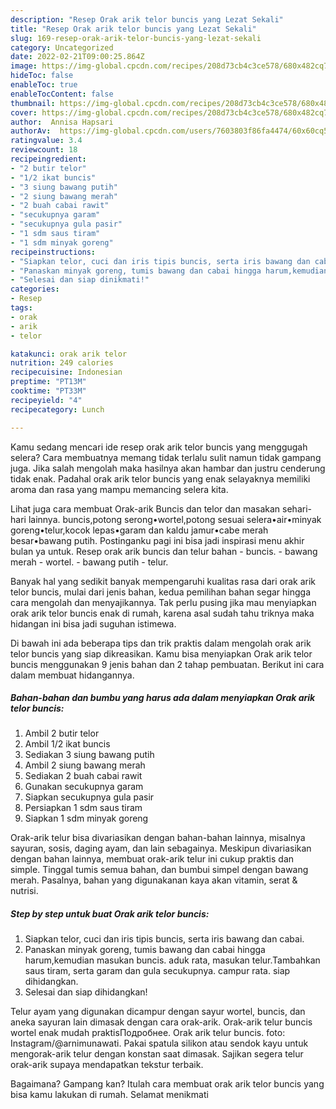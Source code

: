 ```yaml
---
description: "Resep Orak arik telor buncis yang Lezat Sekali"
title: "Resep Orak arik telor buncis yang Lezat Sekali"
slug: 169-resep-orak-arik-telor-buncis-yang-lezat-sekali
category: Uncategorized
date: 2022-02-21T09:00:25.864Z
image: https://img-global.cpcdn.com/recipes/208d73cb4c3ce578/680x482cq70/orak-arik-telor-buncis-foto-resep-utama.jpg
hideToc: false
enableToc: true
enableTocContent: false
thumbnail: https://img-global.cpcdn.com/recipes/208d73cb4c3ce578/680x482cq70/orak-arik-telor-buncis-foto-resep-utama.jpg
cover: https://img-global.cpcdn.com/recipes/208d73cb4c3ce578/680x482cq70/orak-arik-telor-buncis-foto-resep-utama.jpg
author:  Annisa Hapsari
authorAv:  https://img-global.cpcdn.com/users/7603803f86fa4474/60x60cq50/avatar.jpg
ratingvalue: 3.4
reviewcount: 18
recipeingredient:
- "2 butir telor"
- "1/2 ikat buncis"
- "3 siung bawang putih"
- "2 siung bawang merah"
- "2 buah cabai rawit"
- "secukupnya garam"
- "secukupnya gula pasir"
- "1 sdm saus tiram"
- "1 sdm minyak goreng"
recipeinstructions:
- "Siapkan telor, cuci dan iris tipis buncis, serta iris bawang dan cabai."
- "Panaskan minyak goreng, tumis bawang dan cabai hingga harum,kemudian masukan buncis. aduk rata, masukan telur.Tambahkan saus tiram, serta garam dan gula secukupnya. campur rata. siap dihidangkan."
- "Selesai dan siap dinikmati!"
categories:
- Resep
tags:
- orak
- arik
- telor

katakunci: orak arik telor 
nutrition: 249 calories
recipecuisine: Indonesian
preptime: "PT13M"
cooktime: "PT33M"
recipeyield: "4"
recipecategory: Lunch

---
```



Kamu sedang mencari ide resep orak arik telor buncis yang menggugah selera? Cara membuatnya memang tidak terlalu sulit namun tidak gampang juga. Jika salah mengolah maka hasilnya akan hambar dan justru cenderung tidak enak. Padahal orak arik telor buncis yang enak selayaknya memiliki aroma dan rasa yang mampu memancing selera kita.


Lihat juga cara membuat Orak-arik Buncis dan telor dan masakan sehari-hari lainnya. buncis,potong serong•wortel,potong sesuai selera•air•minyak goreng•telur,kocok lepas•garam dan kaldu jamur•cabe merah besar•bawang putih. Postinganku pagi ini bisa jadi inspirasi menu akhir bulan ya untuk. Resep orak arik buncis dan telur bahan - buncis. - bawang merah - wortel. - bawang putih - telur.

Banyak hal yang sedikit banyak mempengaruhi kualitas rasa dari orak arik telor buncis, mulai dari jenis bahan, kedua pemilihan bahan segar hingga cara mengolah dan menyajikannya. Tak perlu pusing jika mau menyiapkan orak arik telor buncis enak di rumah, karena asal sudah tahu triknya maka hidangan ini bisa jadi suguhan istimewa.


Di bawah ini ada beberapa tips dan trik praktis dalam mengolah orak arik telor buncis yang siap dikreasikan. Kamu bisa menyiapkan Orak arik telor buncis menggunakan 9 jenis bahan dan 2 tahap pembuatan. Berikut ini cara dalam membuat hidangannya.

<!--inarticleads1-->

##### Bahan-bahan dan bumbu yang harus ada dalam menyiapkan Orak arik telor buncis:

1. Ambil 2 butir telor
1. Ambil 1/2 ikat buncis
1. Sediakan 3 siung bawang putih
1. Ambil 2 siung bawang merah
1. Sediakan 2 buah cabai rawit
1. Gunakan secukupnya garam
1. Siapkan secukupnya gula pasir
1. Persiapkan 1 sdm saus tiram
1. Siapkan 1 sdm minyak goreng


Orak-arik telur bisa divariasikan dengan bahan-bahan lainnya, misalnya sayuran, sosis, daging ayam, dan lain sebagainya. Meskipun divariasikan dengan bahan lainnya, membuat orak-arik telur ini cukup praktis dan simple. Tinggal tumis semua bahan, dan bumbui simpel dengan bawang merah. Pasalnya, bahan yang digunakanan kaya akan vitamin, serat &amp; nutrisi. 

<!--inarticleads2-->

##### Step by step untuk buat Orak arik telor buncis:

1. Siapkan telor, cuci dan iris tipis buncis, serta iris bawang dan cabai.
1. Panaskan minyak goreng, tumis bawang dan cabai hingga harum,kemudian masukan buncis. aduk rata, masukan telur.Tambahkan saus tiram, serta garam dan gula secukupnya. campur rata. siap dihidangkan.
1. Selesai dan siap dihidangkan!

Telur ayam yang digunakan dicampur dengan sayur wortel, buncis, dan aneka sayuran lain dimasak dengan cara orak-arik. Orak-arik telur buncis wortel enak mudah praktisПодробнее. Orak arik telur buncis. foto: Instagram/@arnimunawati. Pakai spatula silikon atau sendok kayu untuk mengorak-arik telur dengan konstan saat dimasak. Sajikan segera telur orak-arik supaya mendapatkan tekstur terbaik. 

Bagaimana? Gampang kan? Itulah cara membuat orak arik telor buncis yang bisa kamu lakukan di rumah. Selamat menikmati
